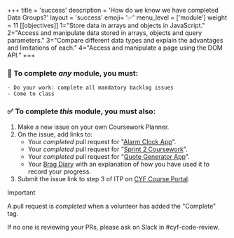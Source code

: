 +++
title = 'success'
description = 'How do we know we have completed Data Groups?'
layout = 'success'
emoji= '✅'
menu_level = ['module']
weight = 11
[[objectives]]
1="Store data in arrays and objects in JavaScript."
2="Access and manipulate data stored in arrays, objects and query parameters."
3="Compare different data types and explain the advantages and limitations of each."
4="Access and manipulate a page using the DOM API."
+++

### 💯 To complete _any_ module, you must:

```objectives
- Do your work: complete all mandatory backlog issues
- Come to class
```

### ✅ To complete _this_ module, you must also:

1. Make a new issue on your own Coursework Planner.
1. On the issue, add links to:
    - Your _completed_ pull request for "[Alarm Clock App](https://github.com/CodeYourFuture/Module-Data-Groups/issues/26)".
    - Your _completed_ pull request for "[Sprint 2 Coursework](https://github.com/CodeYourFuture/Module-Data-Groups/issues/14)".
    - Your _completed_ pull request for "[Quote Generator App](https://github.com/CodeYourFuture/Module-Data-Groups/issues/20)".
    - Your [Brag Diary](https://github.com/CodeYourFuture/Module-Data-Groups/issues/10) with an explanation of how you have used it to record your progress.
1. Submit the issue link to step 3 of ITP on [CYF Course Portal](https://application-process.codeyourfuture.io/).

> [!IMPORTANT]
> A pull request is _completed_ when a volunteer has added the "Complete" tag.
>
> If no one is reviewing your PRs, please ask on Slack in #cyf-code-review.
